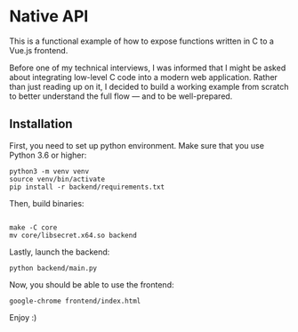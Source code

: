 # Native API

This is a functional example of how to expose functions written in C to a Vue.js frontend.

Before one of my technical interviews, I was informed that I might be asked about integrating low-level C code into a modern web application. Rather than just reading up on it, I decided to build a working example from scratch to better understand the full flow — and to be well-prepared.

## Installation

First, you need to set up python environment. Make sure that you use Python 3.6 or higher:
```console
python3 -m venv venv
source venv/bin/activate
pip install -r backend/requirements.txt
```

Then, build binaries:
```console

make -C core
mv core/libsecret.x64.so backend
```

Lastly, launch the backend:
```console
python backend/main.py
```

Now, you should be able to use the frontend:
```console
google-chrome frontend/index.html
```
Enjoy :)
